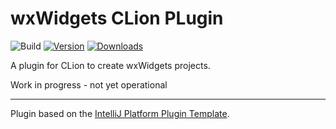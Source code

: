 # wxWidgets CLion PLugin

![Build](https://github.com/charles-owen/wxwidgets-clion-plugin/workflows/Build/badge.svg)
[![Version](https://img.shields.io/jetbrains/plugin/v/PLUGIN_ID.svg)](https://plugins.jetbrains.com/plugin/PLUGIN_ID)
[![Downloads](https://img.shields.io/jetbrains/plugin/d/PLUGIN_ID.svg)](https://plugins.jetbrains.com/plugin/PLUGIN_ID)

<!-- Plugin description -->
A plugin for CLion to create wxWidgets projects.

Work in progress - not yet operational
<!-- Plugin description end -->

---
Plugin based on the [IntelliJ Platform Plugin Template][template].

[template]: https://github.com/JetBrains/intellij-platform-plugin-template
